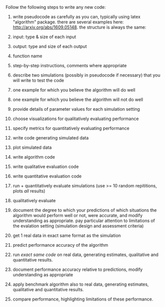 Follow the following steps to write any new code:

1. write pseudocode as carefully as you can, typically using latex "algorithm" package.  there are several examples here: 
http://arxiv.org/abs/1609.05148.
the structure is always the same:

  1. input: type & size of each input
  2. output: type and size of each output
  3. function name
  4. step-by-step instructions, comments where appropriate
  
3. describe two simulations (possibly in pseudocode if necessary) that you will write to test the code
  1. one example for which you believe the algorithm will do well
  2. one example for which you believe the algorithm will not do well
4. provide details of parameter values for each simulation setting
5. choose visualizations for qualitatively evaluating performance
6. specify metrics for quantitatively evaluating performance
8. write code generating simulated data
9. plot simulated data
10. write algorithm code
11. write qualitative evaluation code
12. write quantitative evaluation code
13. run + quantitatively evaluate simulations (use >= 10 random repititions, plots *all* results)
14. qualitatively evaluate
15. document the degree to which your predictions of which situations the algorithm would perform well or not, were accurate, and modify understanding as appropriate. pay particular attention to limitations of the evalation setting (simulation design and assessment criteria)
16. get 1 real data in exact same format as the simulation
17. predict performance accuracy of the algorithm
18. run *exact same code* on real data, generating estimates, qualitative and quantitative results. 
19. document performance accuracy relative to predictions, modify understanding as appropriate
20. apply benchmark algorithm also to real data, generating estimates, qualitative and quantitative results.
21. compare performance, highlighting limitations of these performance.
